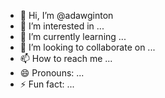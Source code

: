- 👋 Hi, I’m @adawginton
- 👀 I’m interested in ...
- 🌱 I’m currently learning ...
- 💞️ I’m looking to collaborate on ...
- 📫 How to reach me ...
- 😄 Pronouns: ...
- ⚡ Fun fact: ...

<!---
adawginton/adawginton is a ✨ special ✨ repository because its `README.md` (this file) appears on your GitHub profile.
You can click the Preview link to take a look at your changes.
--->
